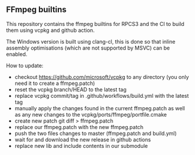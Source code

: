 ## FFmpeg builtins

This repository contains the ffmpeg builtins for RPCS3 and the CI to build them using vcpkg and github action.

The Windows version is built using clang-cl, this is done so that inline assembly optimisations (which are not supported by MSVC) can be enabled.

How to update:
- checkout https://github.com/microsoft/vcpkg to any directory (you only need it to create a ffmpeg.patch)
- reset the vcpkg branch/HEAD to the latest tag
- replace vcpkg commit/tag in .github/workflows/build.yml with the latest tag
- manually apply the changes found in the current ffmpeg.patch as well as any new changes to the vcpkg/ports/ffmpeg/portfile.cmake
- create new patch
	git diff > ffmpeg.patch
- replace our ffmpeg.patch with the new ffmpeg.patch
- push the two files changes to master (ffmpeg.patch and build.yml)
- wait for and download the new release in github actions
- replace new lib and include contents in our submodule